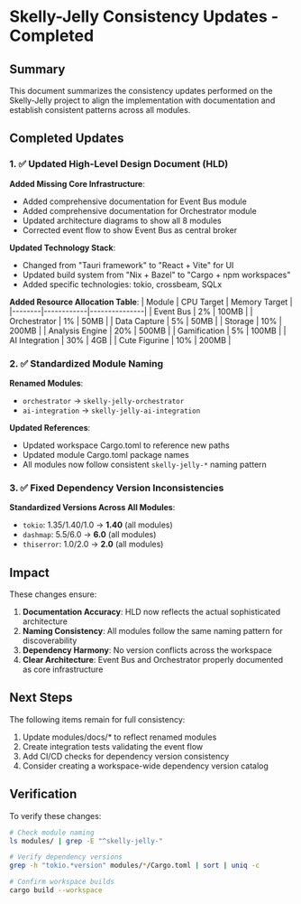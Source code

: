 # Skelly-Jelly Consistency Updates - Completed

## Summary
This document summarizes the consistency updates performed on the Skelly-Jelly project to align the implementation with documentation and establish consistent patterns across all modules.

## Completed Updates

### 1. ✅ Updated High-Level Design Document (HLD)

**Added Missing Core Infrastructure**:
- Added comprehensive documentation for Event Bus module
- Added comprehensive documentation for Orchestrator module
- Updated architecture diagrams to show all 8 modules
- Corrected event flow to show Event Bus as central broker

**Updated Technology Stack**:
- Changed from "Tauri framework" to "React + Vite" for UI
- Updated build system from "Nix + Bazel" to "Cargo + npm workspaces"
- Added specific technologies: tokio, crossbeam, SQLx

**Added Resource Allocation Table**:
| Module | CPU Target | Memory Target |
|--------|------------|---------------|
| Event Bus | 2% | 100MB |
| Orchestrator | 1% | 50MB |
| Data Capture | 5% | 50MB |
| Storage | 10% | 200MB |
| Analysis Engine | 20% | 500MB |
| Gamification | 5% | 100MB |
| AI Integration | 30% | 4GB |
| Cute Figurine | 10% | 200MB |

### 2. ✅ Standardized Module Naming

**Renamed Modules**:
- `orchestrator` → `skelly-jelly-orchestrator`
- `ai-integration` → `skelly-jelly-ai-integration`

**Updated References**:
- Updated workspace Cargo.toml to reference new paths
- Updated module Cargo.toml package names
- All modules now follow consistent `skelly-jelly-*` naming pattern

### 3. ✅ Fixed Dependency Version Inconsistencies

**Standardized Versions Across All Modules**:
- `tokio`: 1.35/1.40/1.0 → **1.40** (all modules)
- `dashmap`: 5.5/6.0 → **6.0** (all modules)
- `thiserror`: 1.0/2.0 → **2.0** (all modules)

## Impact

These changes ensure:
1. **Documentation Accuracy**: HLD now reflects the actual sophisticated architecture
2. **Naming Consistency**: All modules follow the same naming pattern for discoverability
3. **Dependency Harmony**: No version conflicts across the workspace
4. **Clear Architecture**: Event Bus and Orchestrator properly documented as core infrastructure

## Next Steps

The following items remain for full consistency:
1. Update modules/docs/* to reflect renamed modules
2. Create integration tests validating the event flow
3. Add CI/CD checks for dependency version consistency
4. Consider creating a workspace-wide dependency version catalog

## Verification

To verify these changes:
```bash
# Check module naming
ls modules/ | grep -E "^skelly-jelly-"

# Verify dependency versions
grep -h "tokio.*version" modules/*/Cargo.toml | sort | uniq -c

# Confirm workspace builds
cargo build --workspace
```